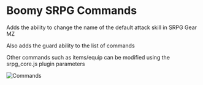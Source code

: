 # Boomy SRPG Commands

Adds the ability to change the name of the default attack skill in SRPG Gear MZ

Also adds the guard ability to the list of commands

Other commands such as items/equip can be modified using the srpg_core.js plugin parameters

![Commands]([https://github.com/adam-p/markdown-here/raw/master/src/common/images/icon48.png](https://github.com/boomyville/RMMZ/blob/main/Boomy%20SRPG%20Commands/Command.png?raw=true)https://github.com/boomyville/RMMZ/blob/main/Boomy%20SRPG%20Commands/Command.png?raw=true "Command List for actor")
